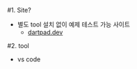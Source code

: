 #1. Site?
 - 별도 tool 설치 없이 예제 테스트 가능 사이트
   - [dartpad.dev](https://dartpad.dev/?)
  
#2. tool 
 - vs code
